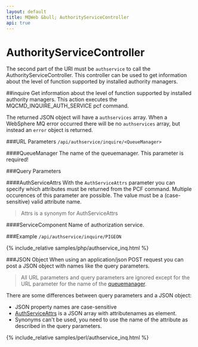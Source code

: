 ```yaml
---
layout: default
title: MQWeb &bull; AuthorityServiceController
api: true
---
```

AuthorityServiceController
==========================

The second part of the URI must be `authservice` to call the 
AuthorityServiceController. This controller can be used to get information 
about the level of function supported by installed authority managers.

##<a name="inquire"></a>inquire
Get information about the level of function supported by installed authority 
managers. This action executes the MQCMD_INQUIRE_AUTH_SERVICE pcf command.

The returned JSON object will have a `authservices` array. When a WebSphere MQ 
error occurred there will be no `authservices` array, but instead an `error` 
object is returned.

###<a name="inquireUrl"></a>URL Parameters
`/api/authservice/inquire/<QueueManager>`

####<a name="inquireURLQueuemanager"></a>QueueManager
The name of the queuemanager. This parameter is required!

###<a name="inquireQuery"></a>Query Parameters

####<a name="inqueryQueryAuthServiceAttrs"></a>AuthServiceAttrs
With the `AuthServiceAttrs` parameter you can specify which attributes must be 
returned from the PCF command. Multiple occurences of this parameter are 
possible. The value must be a (case-sensitive) valid attribute name.

> Attrs is a synonym for AuthServiceAttrs

####<a name="inquireQueryServiceComponent"></a>ServiceComponent
Name of authorization service.

###<a name="inquiryExample"></a>Example
`/api/authservice/inquire/PIGEON`  

{% include_relative samples/php/authservice_inq.html %}

###<a name="inquireJSON"></a>JSON Object
When using an application/json POST request you can post a JSON object with 
names like the query parameters.

> All URL parameters and query parameters are ignored except for the URL 
> parameter for the name of the [queuemanager](#inquireUrlQueueManager).

There are some differences between query parameters and a JSON object:

+ JSON property names are case-sensitive
+ [AuthServiceAttrs](#inqueryQueryAuthServiceAttrs) is a JSON array with 
  attributenames as element.
+ Synonyms can't be used, you need to use the name of the attribute
  as described in the query parameters.
  
{% include_relative samples/perl/authservice_inq.html %}
